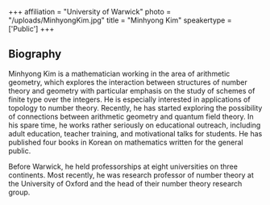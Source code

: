+++
affiliation = "University of Warwick"
photo = "/uploads/MinhyongKim.jpg"
title = "Minhyong Kim"
speakertype = ['Public']
+++
## Biography

Minhyong Kim is a mathematician working in the area of arithmetic geometry,
which explores the interaction between structures of number theory and geometry
with particular emphasis on the study of schemes of finite type over the
integers. He is especially interested in applications of topology to number
theory. Recently, he has started exploring the possibility of connections
between arithmetic geometry and quantum field theory. In his spare time, he works
rather seriously on educational outreach, including adult education, teacher
training, and motivational talks for students. He has published four books in
Korean on mathematics written for the general public.

Before Warwick, he held professorships at eight universities on three continents.
Most recently, he was research professor of number theory at the University of
Oxford and the head of their number theory research group.

